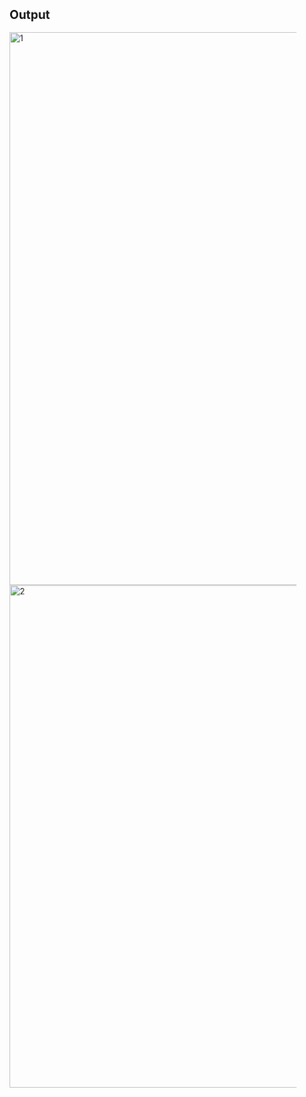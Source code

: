 <h2>Output</h2>
<img width="1915" height="972" alt="1" src="https://github.com/user-attachments/assets/cdf20b86-7bba-4adb-bdad-fcf54d6526a4" />
<img width="1912" height="883" alt="2" src="https://github.com/user-attachments/assets/6fc0f35f-48b0-4244-b9eb-cd594accc04d" />

